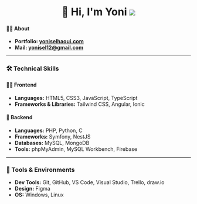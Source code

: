 <h1 align="center">👋 Hi, I'm Yoni <a href="#"><img src="https://api.visitorbadge.io/api/visitors?path=https%3A%2F%2Fgithub.com%2FYoniSlh&labelColor=%23333333&countColor=%23ba68c8&style=flat"/></a>
</h1> 

#### 🙋‍♂️ About
- **Portfolio: <a href="https://yoniselhaoui.com" target="_blank">yoniselhaoui.com</a>**
- **Mail: <a href="mailto:yonisel12@gmail.com">yonisel12@gmail.com</a>**

---

### 🛠️ Technical Skills

#### 👨‍💻 Frontend  
- **Languages:** HTML5, CSS3, JavaScript, TypeScript  
- **Frameworks & Libraries:** Tailwind CSS, Angular, Ionic

#### 🧠 Backend  
- **Languages:** PHP, Python, C 
- **Frameworks:** Symfony, NestJS
- **Databases:** MySQL, MongoDB
- **Tools:** phpMyAdmin, MySQL Workbench, Firebase
  
---

### 🧰 Tools & Environments  
- **Dev Tools:** Git, GitHub, VS Code, Visual Studio, Trello, draw.io 
- **Design:** Figma
- **OS:** Windows, Linux
